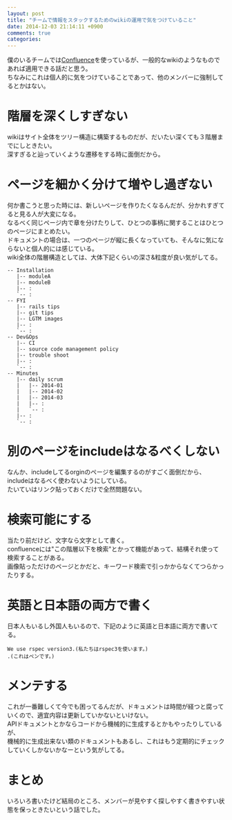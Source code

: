 ```yaml
---
layout: post
title: "チームで情報をスタックするためのwikiの運用で気をつけていること"
date: 2014-12-03 21:14:11 +0900
comments: true
categories: 
---
```

僕のいるチームでは[Confluence](https://www.atlassian.com/ja/software/confluence)を使っているが、一般的なwikiのようなものであれば適用できる話だと思う。  
ちなみにこれは個人的に気をつけていることであって、他のメンバーに強制してるとかはない。  

# 階層を深くしすぎない
wikiはサイト全体をツリー構造に構築するものだが、だいたい深くても３階層までにしときたい。  
深すぎると辿っていくような遷移をする時に面倒だから。  

# ページを細かく分けて増やし過ぎない
何か書こうと思った時には、新しいページを作りたくなるんだが、分かれすぎてると見る人が大変になる。  
なるべく同じページ内で章を分けたりして、ひとつの事柄に関することはひとつのページにまとめたい。  
ドキュメントの場合は、一つのページが縦に長くなっていても、そんなに気にならないと個人的には感じている。  
wiki全体の階層構造としては、大体下記くらいの深さ&粒度が良い気がしてる。

    -- Installation
       |-- moduleA
       |-- moduleB
       |-- :
       `-- :
    -- FYI
       |-- rails tips
       |-- git tips
       |-- LGTM images
       |-- :
       `-- :
    -- Dev&Ops
       |-- CI
       |-- source code management policy
       |-- trouble shoot
       |-- :
       `-- :
    -- Minutes
       |-- daily scrum
       |   |-- 2014-01
       |   |-- 2014-02
       |   |-- 2014-03
       |   |-- :
       |   `-- :
       |-- :
       `-- :

# 別のページをincludeはなるべくしない
なんか、includeしてるorginのページを編集するのがすごく面倒だから、includeはなるべく使わないようにしている。  
たいていはリンク貼っておくだけで全然問題ない。  

# 検索可能にする
当たり前だけど、文字なら文字として書く。  
confluenceには"この階層以下を検索"とかって機能があって、結構それ使って検索することがある。  
画像貼っただけのページとかだと、キーワード検索で引っかからなくてつらかったりする。  

# 英語と日本語の両方で書く
日本人もいるし外国人もいるので、下記のように英語と日本語に両方で書いてる。  

    We use rspec version3.(私たちはrspec3を使います。)
    .(これはペンです。)

# メンテする
これが一番難しくて今でも困ってるんだが、ドキュメントは時間が経つと腐っていくので、適宜内容は更新していかないといけない。  
APIドキュメントとかならコードから機械的に生成するとかもやったりしているが、  
機械的に生成出来ない類のドキュメントもあるし、これはもう定期的にチェックしていくしかないかなーという気がしてる。  

# まとめ
いろいろ書いたけど結局のところ、メンバーが見やすく探しやすく書きやすい状態を保っときたいという話でした。  
